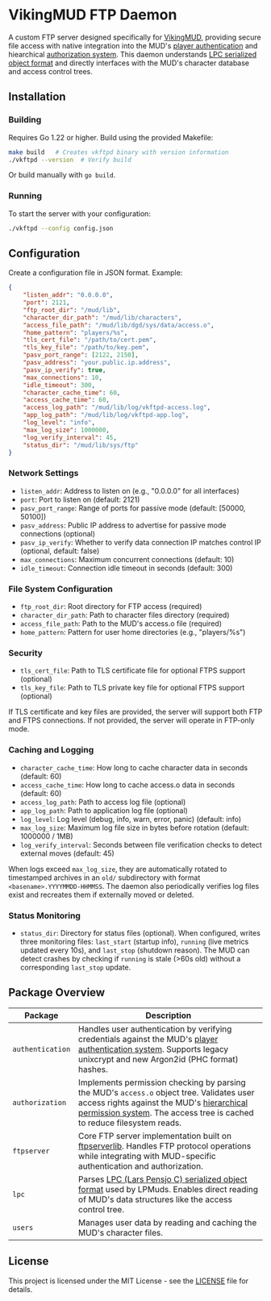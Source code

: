 # VikingMUD FTP Daemon

A custom FTP server designed specifically for [VikingMUD](https://www.vikingmud.org), providing secure file access with native integration into the MUD's [player authentication](docs/player_authentication.md) and hiearchical [authorization system](docs/viking_access_tree.md). This daemon understands [LPC serialized object format](https://github.com/mmcdole/viking-ftpd/blob/main/docs/lpc_object_format.md) and directly interfaces with the MUD's character database and access control trees.


## Installation

### Building
Requires Go 1.22 or higher. Build using the provided Makefile:

```bash
make build   # Creates vkftpd binary with version information
./vkftpd --version  # Verify build
```

Or build manually with `go build`.

### Running
To start the server with your configuration:

```bash
./vkftpd --config config.json
```

## Configuration

Create a configuration file in JSON format. Example:

```json
{
    "listen_addr": "0.0.0.0",
    "port": 2121,
    "ftp_root_dir": "/mud/lib",
    "character_dir_path": "/mud/lib/characters",
    "access_file_path": "/mud/lib/dgd/sys/data/access.o",
    "home_pattern": "players/%s",
    "tls_cert_file": "/path/to/cert.pem",
    "tls_key_file": "/path/to/key.pem",
    "pasv_port_range": [2122, 2150],
    "pasv_address": "your.public.ip.address",
    "pasv_ip_verify": true,
    "max_connections": 10,
    "idle_timeout": 300,
    "character_cache_time": 60,
    "access_cache_time": 60,
    "access_log_path": "/mud/lib/log/vkftpd-access.log",
    "app_log_path": "/mud/lib/log/vkftpd-app.log",
    "log_level": "info",
    "max_log_size": 1000000,
    "log_verify_interval": 45,
    "status_dir": "/mud/lib/sys/ftp"
}
```

### Network Settings
- `listen_addr`: Address to listen on (e.g., "0.0.0.0" for all interfaces)
- `port`: Port to listen on (default: 2121)
- `pasv_port_range`: Range of ports for passive mode (default: [50000, 50100])
- `pasv_address`: Public IP address to advertise for passive mode connections (optional)
- `pasv_ip_verify`: Whether to verify data connection IP matches control IP (optional, default: false)
- `max_connections`: Maximum concurrent connections (default: 10)
- `idle_timeout`: Connection idle timeout in seconds (default: 300)

### File System Configuration
- `ftp_root_dir`: Root directory for FTP access (required)
- `character_dir_path`: Path to character files directory (required)
- `access_file_path`: Path to the MUD's access.o file (required)
- `home_pattern`: Pattern for user home directories (e.g., "players/%s")

### Security
- `tls_cert_file`: Path to TLS certificate file for optional FTPS support (optional)
- `tls_key_file`: Path to TLS private key file for optional FTPS support (optional)

If TLS certificate and key files are provided, the server will support both FTP and FTPS connections. If not provided, the server will operate in FTP-only mode.

### Caching and Logging
- `character_cache_time`: How long to cache character data in seconds (default: 60)
- `access_cache_time`: How long to cache access.o data in seconds (default: 60)
- `access_log_path`: Path to access log file (optional)
- `app_log_path`: Path to application log file (optional)
- `log_level`: Log level (debug, info, warn, error, panic) (default: info)
- `max_log_size`: Maximum log file size in bytes before rotation (default: 1000000 / 1MB)
- `log_verify_interval`: Seconds between file verification checks to detect external moves (default: 45)

When logs exceed `max_log_size`, they are automatically rotated to timestamped archives in an `old/` subdirectory with format `<basename>.YYYYMMDD-HHMMSS`. The daemon also periodically verifies log files exist and recreates them if externally moved or deleted.

### Status Monitoring
- `status_dir`: Directory for status files (optional). When configured, writes three monitoring files: `last_start` (startup info), `running` (live metrics updated every 10s), and `last_stop` (shutdown reason). The MUD can detect crashes by checking if `running` is stale (>60s old) without a corresponding `last_stop` update.

## Package Overview

| Package | Description |
|---------|------------|
| `authentication` | Handles user authentication by verifying credentials against the MUD's [player authentication system](docs/player_authentication.md). Supports legacy unixcrypt and new Argon2id (PHC format) hashes. |
| `authorization` | Implements permission checking by parsing the MUD's `access.o` object tree. Validates user access rights against the MUD's [hierarchical permission system](docs/viking_access_tree.md). The access tree is cached to reduce filesystem reads. |
| `ftpserver` | Core FTP server implementation built on [ftpserverlib](https://github.com/fclairamb/ftpserverlib). Handles FTP protocol operations while integrating with MUD-specific authentication and authorization. |
| `lpc` | Parses [LPC (Lars Pensjo C) serialized object format](https://github.com/mmcdole/viking-ftpd/blob/main/docs/lpc_object_format.md) used by LPMuds. Enables direct reading of MUD's data structures like the access control tree. |
| `users` | Manages user data by reading and caching the MUD's character files.  |

## License

This project is licensed under the MIT License - see the [LICENSE](LICENSE) file for details.
